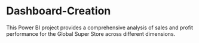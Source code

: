 # Dashboard-Creation
This Power BI project provides a comprehensive analysis of sales and profit performance for the Global Super Store across different dimensions.
